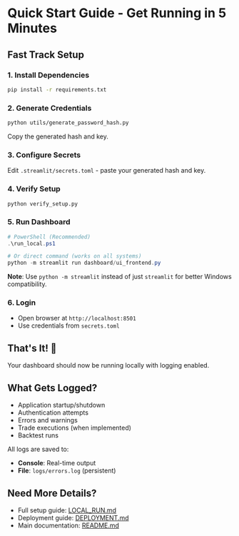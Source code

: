# Quick Start Guide - Get Running in 5 Minutes

## Fast Track Setup

### 1. Install Dependencies
```bash
pip install -r requirements.txt
```

### 2. Generate Credentials
```bash
python utils/generate_password_hash.py
```
Copy the generated hash and key.

### 3. Configure Secrets
Edit `.streamlit/secrets.toml` - paste your generated hash and key.

### 4. Verify Setup
```bash
python verify_setup.py
```

### 5. Run Dashboard
```powershell
# PowerShell (Recommended)
.\run_local.ps1

# Or direct command (works on all systems)
python -m streamlit run dashboard/ui_frontend.py
```

**Note**: Use `python -m streamlit` instead of just `streamlit` for better Windows compatibility.

### 6. Login
- Open browser at `http://localhost:8501`
- Use credentials from `secrets.toml`

## That's It! 🎉

Your dashboard should now be running locally with logging enabled.

## What Gets Logged?

- Application startup/shutdown
- Authentication attempts
- Errors and warnings
- Trade executions (when implemented)
- Backtest runs

All logs are saved to:
- **Console**: Real-time output
- **File**: `logs/errors.log` (persistent)

## Need More Details?

- Full setup guide: [LOCAL_RUN.md](LOCAL_RUN.md)
- Deployment guide: [DEPLOYMENT.md](DEPLOYMENT.md)
- Main documentation: [README.md](README.md)


